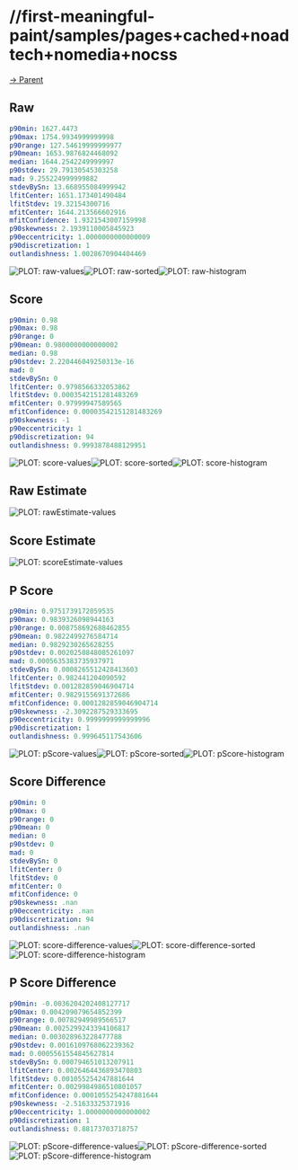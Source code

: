 
# //first-meaningful-paint/samples/pages+cached+noadtech+nomedia+nocss

[→ Parent](../..)


## Raw


```yaml
p90min: 1627.4473
p90max: 1754.9934999999998
p90range: 127.54619999999977
p90mean: 1653.9876824468092
median: 1644.2542249999997
p90stdev: 29.79130545303258
mad: 9.255224999999882
stdevBySn: 13.668955084999942
lfitCenter: 1651.173401490484
lfitStdev: 19.32154300716
mfitCenter: 1644.213566602916
mfitConfidence: 1.9321543007159998
p90skewness: 2.1939110005845923
p90eccentricity: 1.0000000000000009
p90discretization: 1
outlandishness: 1.0028670904404469

```

![PLOT: raw-values](./raw/values.svg)![PLOT: raw-sorted](./raw/sorted.svg)![PLOT: raw-histogram](./raw/histogram.svg)
## Score


```yaml
p90min: 0.98
p90max: 0.98
p90range: 0
p90mean: 0.9800000000000002
median: 0.98
p90stdev: 2.220446049250313e-16
mad: 0
stdevBySn: 0
lfitCenter: 0.9798566332053862
lfitStdev: 0.0003542151281483269
mfitCenter: 0.97999947589565
mfitConfidence: 0.00003542151281483269
p90skewness: -1
p90eccentricity: 1
p90discretization: 94
outlandishness: 0.9993878488129951

```

![PLOT: score-values](./score/values.svg)![PLOT: score-sorted](./score/sorted.svg)![PLOT: score-histogram](./score/histogram.svg)
## Raw Estimate

![PLOT: rawEstimate-values](./rawEstimate/values.svg)
## Score Estimate

![PLOT: scoreEstimate-values](./scoreEstimate/values.svg)
## P Score


```yaml
p90min: 0.9751739172059535
p90max: 0.9839326098944163
p90range: 0.008758692688462855
p90mean: 0.9822499276584714
median: 0.9829230265628255
p90stdev: 0.0020250848085261097
mad: 0.0005635383735937971
stdevBySn: 0.0008265512428413603
lfitCenter: 0.982441204090592
lfitStdev: 0.001282859046904714
mfitCenter: 0.9829155691372686
mfitConfidence: 0.0001282859046904714
p90skewness: -2.3092287529333695
p90eccentricity: 0.9999999999999996
p90discretization: 1
outlandishness: 0.999645117543606

```

![PLOT: pScore-values](./pScore/values.svg)![PLOT: pScore-sorted](./pScore/sorted.svg)![PLOT: pScore-histogram](./pScore/histogram.svg)
## Score Difference


```yaml
p90min: 0
p90max: 0
p90range: 0
p90mean: 0
median: 0
p90stdev: 0
mad: 0
stdevBySn: 0
lfitCenter: 0
lfitStdev: 0
mfitCenter: 0
mfitConfidence: 0
p90skewness: .nan
p90eccentricity: .nan
p90discretization: 94
outlandishness: .nan

```

![PLOT: score-difference-values](./score-difference/values.svg)![PLOT: score-difference-sorted](./score-difference/sorted.svg)![PLOT: score-difference-histogram](./score-difference/histogram.svg)
## P Score Difference


```yaml
p90min: -0.0036204202408127717
p90max: 0.004209079654852399
p90range: 0.00782949989566517
p90mean: 0.0025299243394106817
median: 0.003028963228477788
p90stdev: 0.0016109768062239362
mad: 0.0005561554845627814
stdevBySn: 0.000794651013207911
lfitCenter: 0.0026464436893470803
lfitStdev: 0.001055254247881644
mfitCenter: 0.0029984986510801057
mfitConfidence: 0.0001055254247881644
p90skewness: -2.51633325371916
p90eccentricity: 1.0000000000000002
p90discretization: 1
outlandishness: 0.88173703718757

```

![PLOT: pScore-difference-values](./pScore-difference/values.svg)![PLOT: pScore-difference-sorted](./pScore-difference/sorted.svg)![PLOT: pScore-difference-histogram](./pScore-difference/histogram.svg)